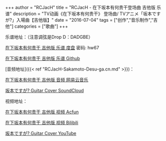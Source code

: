 +++
author = "RCJacH"
title =  "RCJacH - 在下坂本有何贵干登场曲 吉他版 乐谱"
description = "TV动画《在下坂本有何贵干》 登场曲/ TVアニメ「坂本ですが?」入場曲【吉他版】"
date = "2016-07-04"
tags = ["创作","音乐制作","吉他"]
categories = ["歌曲"]
+++

乐谱地址：（注意调弦是Drop D：DADGBE）

[在下坂本有何贵干 吉他版 乐谱 度盘](https://pan.baidu.com/s/1eSa45WI) 密码: hw67

[在下坂本有何贵干 吉他版 乐谱 Github](https://github.com/RCJacH/BlogImages/files/360867/default.zip)



[音频地址]({{< ref "RCJacH-Sakamoto-Desu-ga.cn.md" >}})：

[在下坂本有何贵干 吉他版 音频 网易云音乐](http://music.163.com/#/song?id=419374338)

[坂本ですが? Guitar Cover SoundCloud](https://soundcloud.com/rcjach/sakamoto-desu-ga-sakamoto-entrance-theme-guitar-version)



视频地址：

[在下坂本有何贵干 吉他版 视频 Acfun](http://www.acfun.tv/v/2869393.aspx)

[在下坂本有何贵干 吉他版 视频 Bilibili](http://www.bilibili.com/video/av5196500/)

[坂本ですが? Guitar Cover YouTube](https://youtu.be/alek76wmaDo)